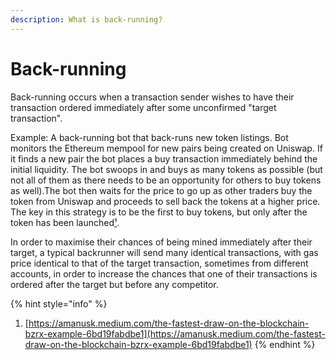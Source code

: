 ```yaml
---
description: What is back-running?
---
```


# Back-running

Back-running occurs when a transaction sender wishes to have their transaction ordered immediately after some unconfirmed "target transaction".

Example: A back-running bot that back-runs new token listings. Bot monitors the Ethereum mempool for new pairs being created on Uniswap. If it finds a new pair the bot places a buy transaction immediately behind the initial liquidity. The bot swoops in and buys as many tokens as possible \(but not all of them as there needs to be an opportunity for others to buy tokens as well\).The bot then waits for the price to go up as other traders buy the token from Uniswap and proceeds to sell back the tokens at a higher price. The key in this strategy is to be the first to buy tokens, but only after the token has been launched[¹](https://amanusk.medium.com/the-fastest-draw-on-the-blockchain-bzrx-example-6bd19fabdbe1).

In order to maximise their chances of being mined immediately after their target, a typical backrunner will send many identical transactions, with gas price identical to that of the target transaction, sometimes from different accounts, in order to increase the chances that one of their transactions is ordered after the target but before any competitor.

{% hint style="info" %}
1. [https://amanusk.medium.com/the-fastest-draw-on-the-blockchain-bzrx-example-6bd19fabdbe1](https://amanusk.medium.com/the-fastest-draw-on-the-blockchain-bzrx-example-6bd19fabdbe1)
{% endhint %}

